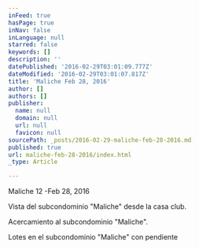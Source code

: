 ```yaml
---
inFeed: true
hasPage: true
inNav: false
inLanguage: null
starred: false
keywords: []
description: ''
datePublished: '2016-02-29T03:01:09.777Z'
dateModified: '2016-02-29T03:01:07.817Z'
title: 'Maliche Feb 28, 2016'
author: []
authors: []
publisher:
  name: null
  domain: null
  url: null
  favicon: null
sourcePath: _posts/2016-02-29-maliche-feb-28-2016.md
published: true
url: maliche-feb-28-2016/index.html
_type: Article

---
```

Maliche 12 -Feb 28, 2016

Vista del subcondominio "Maliche" desde la casa club. 

Acercamiento al subcondominio "Maliche".

Lotes en el subcondominio "Maliche" con pendiente